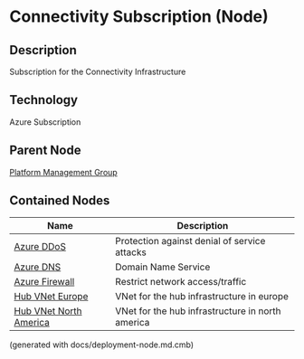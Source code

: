 # Connectivity Subscription (Node)
## Description
Subscription for the Connectivity Infrastructure

## Technology
Azure Subscription

## Parent Node
[Platform Management Group](../../../mybank/it-management/azure/platform-management-group.md)
## Contained Nodes
Name | Description 
---|---
[Azure DDoS](../../../mybank/it-management/azure/ddos-protection.md) | Protection against denial of service attacks
[Azure DNS](../../../mybank/it-management/azure/dns.md) | Domain Name Service
[Azure Firewall](../../../mybank/it-management/azure/firewall.md) | Restrict network access/traffic
[Hub VNet Europe](../../../mybank/it-management/azure/hub-vnet-europe.md) | VNet for the hub infrastructure in europe
[Hub VNet North America](../../../mybank/it-management/azure/hub-vnet-north-america.md) | VNet for the hub infrastructure in north america


(generated with docs/deployment-node.md.cmb)
